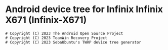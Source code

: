 # Android device tree for Infinix Infinix X671 (Infinix-X671)

```
# Copyright (C) 2023 The Android Open Source Project
# Copyright (C) 2023 TeamWin Recovery Project
# Copyright (C) 2023 SebaUbuntu's TWRP device tree generator
```
